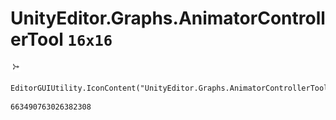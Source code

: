 # UnityEditor.Graphs.AnimatorControllerTool `16x16`
<img src="/img/UnityEditor.Graphs.AnimatorControllerTool.png" width=16 height=16>

``` CSharp
EditorGUIUtility.IconContent("UnityEditor.Graphs.AnimatorControllerTool")
```
```
663490763026382308
```
